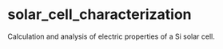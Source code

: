 # solar_cell_characterization
 Calculation and analysis of electric properties of a Si solar cell. 
